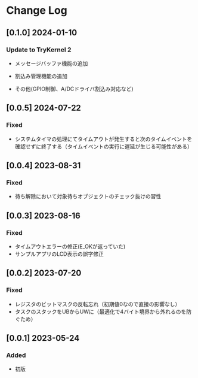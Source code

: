 # Change Log

## [0.1.0] 2024-01-10

### Update to TryKernel 2

- メッセージバッファ機能の追加

- 割込み管理機能の追加

- その他(GPIO制御、A/DCドライバ割込み対応など)

## [0.0.5] 2024-07-22

### Fixed

- システムタイマの処理にてタイムアウトが発生すると次のタイムイベントを確認せずに終了する（タイムイベントの実行に遅延が生じる可能性がある）

## [0.0.4] 2023-08-31

### Fixed

- 待ち解除において対象待ちオブジェクトのチェック抜けの習性

## [0.0.3] 2023-08-16

### Fixed

- タイムアウトエラーの修正(E_OKが返っていた)
- サンプルアプリのLCD表示の誤字修正

## [0.0.2] 2023-07-20

### Fixed

- レジスタのビットマスクの反転忘れ（初期値0なので直接の影響なし）
- タスクのスタックをUBからUWに（最適化で4バイト境界から外れるのを防ぐため）

## [0.0.1] 2023-05-24

### Added

- 初版
